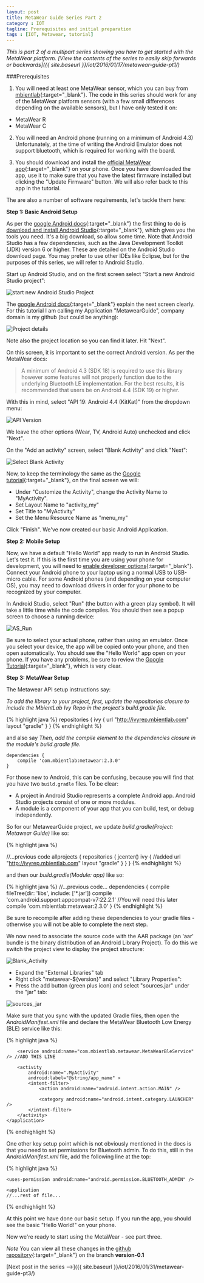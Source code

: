 ```yaml
---
layout: post
title: MetaWear Guide Series Part 2
category : IOT
tagline: Prerequisites and initial preparation
tags : [IOT, Metawear, tutorial]
---
```



*This is part 2 of a multipart series showing you how to get started with the MetaWear platform. [View the contents of the series to easily skip forwards or backwards]({{ site.baseurl }}/iot/2016/01/17/metawear-guide-pt1/)*

###Prerequisites

1) You will need at least one MetaWear sensor, which you can buy from [mbientlab](https://mbientlab.com/metawear/){:target="_blank"}. The code in this series should work for any of the MetaWear platform sensors (with a few small differences depending on the available sensors), but I have only tested it on:

- MetaWear R
- MetaWear C

2) You will need an Android phone (running on a minimum of Android 4.3) Unfortunately, at the time of writing the Android Emulator does not support bluetooth, which is required for working with the board. 

3) You should download and install the [official MetaWear app](https://play.google.com/store/apps/details?id=com.mbientlab.metawear.app&hl=en){:target="_blank"} on your phone. Once you have downloaded the app, use it to make sure that you have the latest firmware installed but clicking the "Update Firmware" button. We will also refer back to this app in the tutorial. 

The are also a number of software requirements, let's tackle them here:   


**Step 1: Basic Android Setup**

As per the [google Android docs](http://developer.android.com/training/index.html){:target="_blank"} the first thing to do is [download and install Android Studio](http://developer.android.com/sdk/installing/index.html?pkg=studio){:target="_blank"}, which gives you the tools you need. It's a big download, so allow some time. Note that Android Studio has a few dependencies, such as the Java Development Toolkit (JDK) version 6 or higher. These are detailed on the Android Studio download page. You may prefer to use other IDEs like Eclipse, but for the purposes of this series, we will refer to Android Studio. 

Start up Android Studio, and on the first screen select "Start a new Android Studio project":

![start new Android Studio Project]({{site.baseurl}}/assets/images/metawear/metawear_ss_1.jpg)


The [google Android docs](http://developer.android.com/training/basics/firstapp/creating-project.html){:target="_blank"} explain the next screen clearly. For this tutorial I am calling my Application "MetawearGuide", company domain is my github (but could be anything):

![Project details]({{site.baseurl}}/assets/images/metawear/metawear_ss_2.jpg)

Note also the project location so you can find it later. Hit "Next".

On this screen, it is important to set the correct Android version. As per the MetaWear docs:

> A minimum of Android 4.3 (SDK 18) is required to use this library however some features will not properly function due to the underlying Bluetooth LE implementation. For the best results, it is recommended that users be on Android 4.4 (SDK 19) or higher.

With this in mind, select "API 19: Android 4.4 (KitKat)" from the dropdown menu:

![API Version]({{site.baseurl}}/assets/images/metawear/metawear_ss_3.jpg)

We leave the other options (Wear, TV, Android Auto) unchecked and click "Next".

On the "Add an activity" screen, select "Blank Activity" and click "Next":

![Select Blank Activity]({{site.baseurl}}/assets/images/metawear/metawear_ss_4.jpg)

Now, to keep the terminology the same as the [Google tutorial](http://developer.android.com/intl/ja/training/basics/firstapp/creating-project.html){:target="_blank"}, on the final screen we will:

- Under "Customize the Activity", change the Activity Name to "MyActivity". 
- Set Layout Name to "activity_my"
- Set Title to "MyActivity"
- Set the Menu Resource Name as "menu_my"

Click "Finish". We've now created our basic Android Application.   



**Step 2: Mobile Setup**

Now, we have a default "Hello World" app ready to run in Android Studio. Let's test it. If this is the first time you are using your phone for development, you will need to [enable developer options](http://www.greenbot.com/article/2457986/how-to-enable-developer-options-on-your-android-phone-or-tablet.html){:target="_blank"}. Connect your Android phone to your laptop using a normal USB to USB-micro cable. For some Android phones (and depending on your computer OS), you may need to download drivers in order for your phone to be recognized by your computer.

In Android Studio, select "Run" (the button with a green play symbol). It will take a little time while the code compiles. You should then see a popup screen to choose a running device:

![AS_Run]({{site.baseurl}}/assets/images/metawear/metawear_ss_9.jpg)

Be sure to select your actual phone, rather than using an emulator. Once you select your device, the app will be copied onto your phone, and then open automatically. You should see the "Hello World" app open on your phone. If you have any problems, be sure to review the [Google Tutorial](http://developer.android.com/intl/ja/training/basics/firstapp/creating-project.html){:target="_blank"}, which is very clear.


**Step 3: MetaWear Setup**

The Metawear API setup instructions say:

*To add the library to your project, first, update the repositories closure to include the MbientLab Ivy Repo in the project's build.gradle file.*

{% highlight java %}
repositories {
    ivy {
        url "http://ivyrep.mbientlab.com"
        layout "gradle"
    }
}
{% endhighlight %}

and also say *Then, add the compile element to the dependencies closure in the module's build.gradle file.*

```
dependencies {
    compile 'com.mbientlab:metawear:2.3.0'
}
```

For those new to Android, this can be confusing, because you will find that you have two `build.gradle` files. To be clear: 

- A project in Android Studio represents a complete Android app. Android Studio projects consist of one or more modules.
- A module is a component of your app that you can build, test, or debug independently.

So for our MetawearGuide project, we update *build.gradle(Project: Metawear Guide)* like so:

{% highlight java %}

//...previous code
allprojects {
    repositories {
        jcenter()
        ivy { //added
            url "http://ivyrep.mbientlab.com"
            layout "gradle"
        }
    }
}
{% endhighlight %}

and then our *build.gradle(Module: app)* like so:

{% highlight java %}
//...previous code...
dependencies {
    compile fileTree(dir: 'libs', include: ['*.jar'])
    compile 'com.android.support:appcompat-v7:22.2.1' //You will need this later
    compile 'com.mbientlab:metawear:2.3.0' 
}
{% endhighlight %}

Be sure to recompile after adding these dependencies to your gradle files - otherwise you will not be able to complete the next step.

We now need to associate the source code with the AAR package (an 'aar' bundle is the binary distribution of an Android Library Project). To do this we switch the project view to display the project structure:

![Blank_Activity]({{site.baseurl}}/assets/images/metawear/metawear_ss_5.jpg)

- Expand the "External Libraries" tab
- Right click "metawear-${version}" and select "Library Properties":
- Press the add button (green plus icon) and select "sources.jar" under the "jar" tab:

![sources_jar]({{site.baseurl}}/assets/images/metawear/metawear_ss_6.jpg)

Make sure that you sync with the updated Gradle files, then open the *AndroidManifest.xml* file and declare the MetaWear Bluetooth Low Energy (BLE) service like this:

{% highlight java %}
<application
        android:allowBackup="true"
        android:icon="@mipmap/ic_launcher"
        android:label="@string/app_name"
        android:theme="@style/AppTheme" >
        
        <service android:name="com.mbientlab.metawear.MetaWearBleService" /> //ADD THIS LINE

        <activity
            android:name=".MyActivity"
            android:label="@string/app_name" >
            <intent-filter>
                <action android:name="android.intent.action.MAIN" />

                <category android:name="android.intent.category.LAUNCHER" />
            </intent-filter>
        </activity>
    </application>

{% endhighlight %}


One other key setup point which is not obviously mentioned in the docs is that you need to set permissions for Bluetooth admin. To do this, still in the *AndroidManifest.xml* file, add the following line at the top:

{% highlight java %}
<?xml version="1.0" encoding="utf-8"?>
<manifest xmlns:android="http://schemas.android.com/apk/res/android"
    package="com.mbientlab.metawear.app" >

    <uses-permission android:name="android.permission.BLUETOOTH_ADMIN" />
    
    <application
    //...rest of file...
{% endhighlight %}


At this point we have done our basic setup. If you run the app, you should see the basic "Hello World!" on your phone. 

Now we're ready to start using the MetaWear - see part three.

*Note* You can view all these changes in the [github repository](https://github.com/ChristopherGS/MetaWearGuide/tree/version-0.1){:target="_blank"} on the branch **version-0.1**

[Next post in the series -->]({{ site.baseurl }}/iot/2016/01/31/metawear-guide-pt3/)
